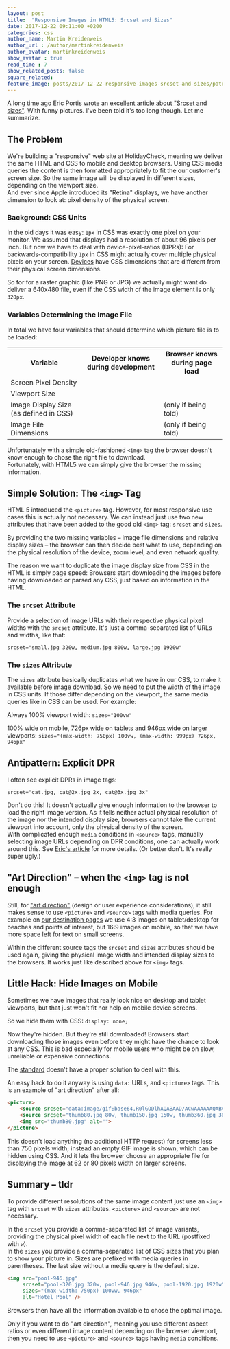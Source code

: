 ```yaml
---
layout: post
title:  "Responsive Images in HTML5: Srcset and Sizes"
date: 2017-12-22 09:11:00 +0200
categories: css
author_name: Martin Kreidenweis
author_url : /author/martinkreidenweis
author_avatar: martinkreidenweis
show_avatar : true
read_time : 7
show_related_posts: false
square_related:
feature_image: posts/2017-12-22-responsive-images-srcset-and-sizes/patricia-serna-colores-a-medida-415257.jpg
---
```


A long time ago Eric Portis wrote an [excellent article about "Srcset and sizes"][eric-article]. With funny pictures. 
I've been told it's too long though. Let me summarize.

## The Problem

We're building a "responsive" web site at HolidayCheck, meaning we deliver the same HTML and CSS to mobile and desktop browsers. Using CSS media queries the content is then formatted appropriately to fit the our customer's screen size. So the same image will be displayed in different sizes, depending on the viewport size.
<br/>
And ever since Apple introduced its "Retina" displays, we have another dimension to look at: pixel density of the physical screen.

### Background: CSS Units

In the old days it was easy: `1px` in CSS was exactly one pixel on your monitor. We assumed that displays had a resolution of about 96 pixels per inch. But now we have to deal with device-pixel-ratios (DPRs): For backwards-compatibility `1px` in CSS might actually cover multiple physical pixels on your screen. [Devices][mydevice-io] have CSS dimensions that are different from their physical screen dimensions.

So for for a raster graphic (like PNG or JPG) we actually might want do deliver a 640x480 file, even if the CSS width of the image element is only `320px`.

### Variables Determining the Image File

In total we have four variables that should determine which picture file is to be loaded:

<table class="table">
    <tr>
        <th>Variable</th>
        <th>Developer knows during development</th>
        <th>Browser knows during page load</th>
    </tr>
    <tr>
        <td>Screen Pixel Density</td>
        <td><span class="glyphicon glyphicon-minus gi-5x"></span></td>
        <td><span class="glyphicon glyphicon-plus gi-5x"></span></td>
    </tr>
    <tr>
        <td>Viewport Size</td>
        <td><span class="glyphicon glyphicon-minus gi-5x"></span></td>
        <td><span class="glyphicon glyphicon-plus gi-5x"></span></td>
    </tr>
    <tr>
        <td>Image Display Size (as defined in CSS)</td>
        <td><span class="glyphicon glyphicon-plus gi-5x"></span></td>
        <td><span class="glyphicon glyphicon-minus gi-5x"></span> (only if being told)</td>
    </tr>
    <tr>
        <td>Image File Dimensions</td>
        <td><span class="glyphicon glyphicon-plus gi-5x"></span></td>
        <td><span class="glyphicon glyphicon-minus gi-5x"></span> (only if being told)</td>
    </tr>
</table>

Unfortunately with a simple old-fashioned `<img>` tag the browser doesn't know enough to chose the right file to download. <br/>
Fortunately, with HTML5 we can simply give the browser the missing information.


## Simple Solution: The `<img>` Tag

HTML 5 introduced the `<picture>` tag. However, for most responsive use cases this is actually not necessary.
We can instead just use two new attributes that have been added to the good old `<img>` tag: `srcset` and `sizes`.

By providing the two missing variables &ndash; image file dimensions and relative display sizes &ndash; the browser can then decide best what to use, depending on the physical resolution of the device, zoom level, and even network quality.

The reason we want to duplicate the image display size from CSS in the HTML is simply page speed: Browsers start downloading the images before having downloaded or parsed any CSS, just based on information in the HTML.

### The `srcset` Attribute

Provide a selection of image URLs with their respective physical pixel widths with the `srcset` attribute. It's just a comma-separated list of URLs and widths, like that:

```
srcset="small.jpg 320w, medium.jpg 800w, large.jpg 1920w"
```

### The `sizes` Attribute

The `sizes` attribute basically duplicates what we have in our CSS, to make it available before image download. So we need to put the width of the image in CSS units. If those differ depending on the viewport, the same media queries like in CSS can be used. For example:

Always 100% viewport width: `sizes="100vw"`

100% wide on mobile, 726px wide on tablets and 946px wide on larger viewports: `sizes="(max-width: 750px) 100vw, (max-width: 999px) 726px, 946px"`


## Antipattern: Explicit DPR

I often see explicit DPRs in image tags:
```
srcset="cat.jpg, cat@2x.jpg 2x, cat@3x.jpg 3x"
```
Don't do this! It doesn't actually give enough information to the browser to load the right image version. As it tells neither actual physical resolution of the image nor the intended display size, browsers cannot take the current viewport into account, only the physical density of the screen.<br/>
With complicated enough `media` conditions in `<source>` tags, manually selecting image URLs depending on DPR conditions, one can actually work around this. See [Eric's article][eric-article] for more details. (Or better don't. It's really super ugly.)


## "Art Direction" &ndash; when the `<img>` tag is not enough
Still, for ["art direction"][art-direction] (design or user experience considerations), it still makes sense to use `<picture>` and `<source>` tags with media queries. For example on [our destination pages][di-spanien] we use 4:3 images on tablet/desktop for beaches and points of interest, but 16:9 images on mobile, so that we have more space left for text on small screens.

Within the different source tags the `srcset` and `sizes` attributes should be used again, giving the physical image width and intended display sizes to the browsers. It works just like described above for `<img>` tags.


## Little Hack: Hide Images on Mobile

Sometimes we have images that really look nice on desktop and tablet viewports, but that just won't fit nor help on mobile device screens.

So we hide them with CSS: `display: none;`

Now they're hidden. But they're still downloaded! Browsers start downloading those images even before they might have the chance to look at any CSS. This is bad especially for mobile users who might be on slow, unreliable or expensive connections.

The [standard][hidden-images-issue] doesn't have a proper solution to deal with this.

An easy hack to do it anyway is using `data:` URLs, and `<picture>` tags. This is an example of "art direction" after all:

```html
<picture>
    <source srcset="data:image/gif;base64,R0lGODlhAQABAAD/ACwAAAAAAQABAAACADs=" media="(max-width: 749px)">
    <source srcset="thumb80.jpg 80w, thumb150.jpg 150w, thumb360.jpg 360w" sizes="(max-width: 999px) 62px, 80px" media="(min-width: 750px)">
    <img src="thumb80.jpg" alt=""> 
</picture>
```

This doesn't load anything (no additional HTTP request) for screens less than 750 pixels width; instead an empty GIF image is shown, which can be hidden using CSS. 
And it lets the browser choose an appropriate file for displaying the image at 62 or 80 pixels width on larger screens.


## Summary &ndash; tldr

To provide different resolutions of the same image content just use an `<img>` tag with `srcset` with `sizes` attributes. `<picture>` and `<source>` are not necessary. 

In the `srcset` you provide a comma-separated list of image variants, providing the physical pixel width of each file next to the URL (postfixed with `w`).<br/> 
In the `sizes` you provide a comma-separated list of CSS sizes that you plan to show your picture in. Sizes are prefixed with media queries in parentheses. The last size without a media query is the default size.

```html
<img src="pool-946.jpg"
     srcset="pool-320.jpg 320w, pool-946.jpg 946w, pool-1920.jpg 1920w"
     sizes="(max-width: 750px) 100vw, 946px"
     alt="Hotel Pool" />
```

Browsers then have all the information available to chose the optimal image.

Only if you want to do "art direction", meaning you use different aspect ratios or even different image content depending on the browser viewport, then you need to use `<picture>` and `<source>` tags having `media` conditions.



[eric-article]: https://ericportis.com/posts/2014/srcset-sizes/
[mydevice-io]: https://mydevice.io/
[art-direction]: http://usecases.responsiveimages.org/#art-direction
[di-spanien]: https://www.holidaycheck.de/di/spanien/29ed38c7-75eb-362c-923e-4bab92dd0b22
[hidden-images-issue]: https://github.com/ResponsiveImagesCG/picture-element/issues/243